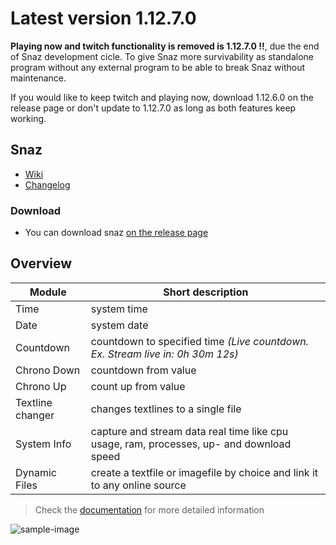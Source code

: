# Latest version 1.12.7.0

**Playing now and twitch functionality is removed is 1.12.7.0 !!**, due the end of Snaz development cicle. To give Snaz more survivability as standalone program without any external program to be able to break Snaz without maintenance.

If you would like to keep twitch and playing now, download 1.12.6.0 on the release page or don't update to 1.12.7.0 as long as both features keep working.

## Snaz

- [Wiki](https://github.com/JimmyAppelt/Snaz/wiki )
- [Changelog](http://jimmyappelt.be/Downloads/Software/Snaz/releasenotes.txt)

### Download

- You can download snaz [on the release page](https://github.com/JimmyAppelt/Snaz/releases) 

## Overview

Module | Short description
------------ | -------------
Time | system time
Date | system date
Countdown | countdown to specified time *(Live countdown. Ex. Stream live in: 0h 30m 12s)*
Chrono Down | countdown from value
Chrono Up | count up from value
Textline changer | changes textlines to a single file
System Info | capture and stream data real time like cpu usage, ram, processes, up- and download speed
Dynamic Files | create a textfile or imagefile by choice and link it to any online source


> Check the [documentation](https://github.com/JimmyAppelt/Snaz/wiki) for more detailed information

![sample-image](https://i.gyazo.com/985dabdbf42b9dc28ec9ac4f3bd71a6c.png)
